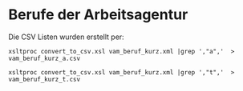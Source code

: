 # Berufe der Arbeitsagentur

Die CSV Listen wurden erstellt per:

```
xsltproc convert_to_csv.xsl vam_beruf_kurz.xml |grep ',"a",'  > vam_beruf_kurz_a.csv
```

```
xsltproc convert_to_csv.xsl vam_beruf_kurz.xml |grep ',"t",'  > vam_beruf_kurz_t.csv
```